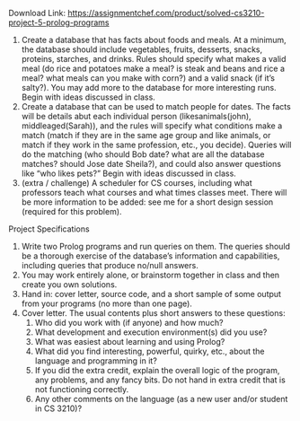 Download Link: https://assignmentchef.com/product/solved-cs3210-project-5-prolog-programs
<br>



<ol>

 <li>Create a database that has facts about foods and meals.  At a minimum, the database should include vegetables, fruits, desserts, snacks, proteins, starches, and drinks.  Rules should specify what makes a valid meal (do rice and potatoes make a meal? is steak and beans and rice a meal? what meals can you make with corn?) and a valid snack (if it’s salty?).  You may add more to the database for more interesting runs.  Begin with ideas discussed in class.</li>

 <li>Create a database that can be used to match people for dates.  The facts will be details abut each individual person (likesanimals(john), middleaged(Sarah)), and the rules will specify what conditions make a match (match if they are in the same age group and like animals, or match if they work in the same profession, etc., you decide).  Queries will do the matching (who should Bob date? what are all the database matches? should Jose date Sheila?), and could also answer questions like “who likes pets?”  Begin with ideas discussed in class.</li>

 <li>(extra / challenge) A scheduler for CS courses, including what professors teach what courses and what times classes meet.  There will be more information to be added: see me for a short design session (required for this problem).</li>

</ol>




Project Specifications

<ol>

 <li>Write two Prolog programs and run queries on them. The queries should be a thorough exercise of the database’s information and capabilities, including queries that produce no/null answers.</li>

 <li>You may work entirely alone, or brainstorm together in class and then create you own solutions.</li>

 <li>Hand in: cover letter, source code, and a short sample of some output from your programs (no more than one page).</li>

 <li>Cover letter. The usual contents plus short answers to these questions:

  <ol>

   <li>Who did you work with (if anyone) and how much?</li>

   <li>What development and execution environment(s) did you use?</li>

   <li>What was easiest about learning and using Prolog?</li>

   <li>What did you find interesting, powerful, quirky, etc., about the language and programming in it?</li>

   <li>If you did the extra credit, explain the overall logic of the program, any problems, and any fancy bits. Do not hand in extra credit that is not functioning correctly.</li>

   <li>Any other comments on the language (as a new user and/or student in CS 3210)?</li>

  </ol></li>

</ol>